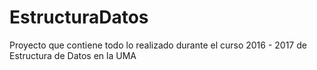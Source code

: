 # EstructuraDatos
Proyecto que contiene todo lo realizado durante el curso 2016 - 2017 de Estructura de Datos en la UMA
